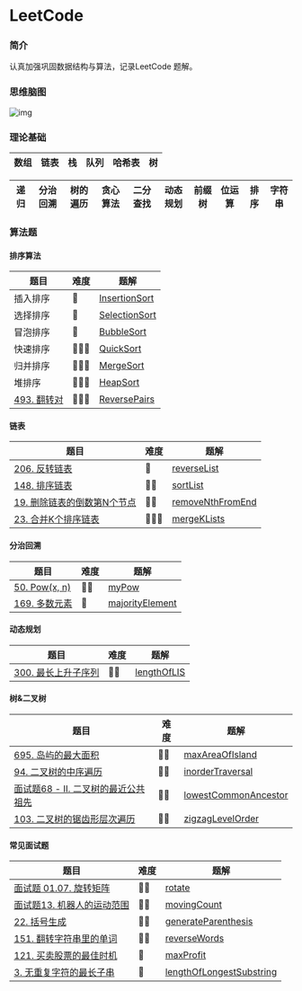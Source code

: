 # LeetCode

### 简介

认真加强巩固数据结构与算法，记录LeetCode 题解。

### 思维脑图
![img](https://cwyblog.oss-cn-beijing.aliyuncs.com/blog-img/2020/04/19/preview.jpg)

### 理论基础
| 数组 | 链表 | 栈 | 队列 | 哈希表 | 树 |
|----|----|---|----|-----|---|


| 递归 | 分治回溯 | 树的遍历 | 贪心算法 | 二分查找 | 动态规划 | 前缀树 | 位运算 | 排序 | 字符串 |
|----|------|------|------|------|------|-----|-----|----|-----|

### 算法题


#### 排序算法
| 题目 | 难度 | 题解 | 
|----|----|----|
|  插入排序  |  🌟  |  [InsertionSort](https://github.com/ChengwenY/LeetCode/blob/master/Sources/Sort/InsertionSort.cpp)  |
|  选择排序  |  🌟  |  [SelectionSort](https://github.com/ChengwenY/LeetCode/blob/master/Sources/Sort/SelectionSort.cpp)  |
|  冒泡排序  |  🌟  |  [BubbleSort](https://github.com/ChengwenY/LeetCode/blob/master/Sources/Sort/BubbleSort.cpp)  |
|  快速排序  |  🌟🌟🌟  |  [QuickSort](https://github.com/ChengwenY/LeetCode/blob/master/Sources/Sort/QuickSort.cpp)  |
|  归并排序  |  🌟🌟🌟  |  [MergeSort](https://github.com/ChengwenY/LeetCode/blob/master/Sources/Sort/MergeSort.cpp)  |
|  堆排序  |  🌟🌟🌟  |  [HeapSort](https://github.com/ChengwenY/LeetCode/blob/master/Sources/Sort/HeapSort.cpp)  |
|  [493. 翻转对](https://leetcode-cn.com/problems/reverse-pairs/)  |  🌟🌟🌟  |  [ReversePairs](https://github.com/ChengwenY/LeetCode/blob/master/Sources/Sort/ReversePairs.cpp)  |

#### 链表
| 题目 | 难度 | 题解 | 
|----|----|----|
|  [206. 反转链表](https://leetcode-cn.com/problems/reverse-linked-list/)  |  🌟  |  [reverseList](https://github.com/ChengwenY/LeetCode/blob/master/Sources/LinkList/reverseList.cpp)  |
|  [148. 排序链表](https://leetcode-cn.com/problems/sort-list/)  |  🌟🌟  |  [sortList](https://github.com/ChengwenY/LeetCode/blob/master/Sources/LinkList/sortList.cpp)  |
|  [19. 删除链表的倒数第N个节点](https://leetcode-cn.com/problems/remove-nth-node-from-end-of-list/)  |  🌟🌟  |  [removeNthFromEnd](https://github.com/ChengwenY/LeetCode/blob/master/Sources/LinkList/removeNthFromEnd.cpp)  |
|  [23. 合并K个排序链表](https://leetcode-cn.com/problems/merge-k-sorted-lists/)  |  🌟🌟🌟  |  [mergeKLists](https://github.com/ChengwenY/LeetCode/blob/master/Sources/LinkList/mergeKLists.cpp)  |

#### 分治回溯
| 题目 | 难度 | 题解 | 
|----|----|----|
|  [50. Pow(x, n)](https://leetcode-cn.com/problems/powx-n/)  |  🌟🌟|  [myPow](https://github.com/ChengwenY/LeetCode/blob/master/Sources/Divide/myPow.cpp)  |
|  [169. 多数元素](https://leetcode-cn.com/problems/majority-element/) |  🌟|  [majorityElement](https://github.com/ChengwenY/LeetCode/blob/master/Sources/Divide/majorityElement.cpp)  |

#### 动态规划
| 题目 | 难度 | 题解 | 
|----|----|----|
|  [300. 最长上升子序列](https://leetcode-cn.com/problems/longest-increasing-subsequence/)  |  🌟🌟|  [lengthOfLIS](https://github.com/ChengwenY/LeetCode/blob/master/Sources/DynamicProgram/lengthOfLIS.cpp)  |


#### 树&二叉树
| 题目 | 难度 | 题解 | 
|----|----|----|
|  [695. 岛屿的最大面积](https://leetcode-cn.com/problems/max-area-of-island/)  |  🌟🌟|  [maxAreaOfIsland](https://github.com/ChengwenY/LeetCode/blob/master/Sources/Tree/maxAreaOfIsland.cpp)  |
|  [94. 二叉树的中序遍历](https://leetcode-cn.com/problems/binary-tree-inorder-traversal/)  |  🌟🌟|  [inorderTraversal](https://github.com/ChengwenY/LeetCode/blob/master/Sources/Tree/inorderTraversal.cpp)  |
|  [面试题68 - II. 二叉树的最近公共祖先](https://leetcode-cn.com/problems/er-cha-shu-de-zui-jin-gong-gong-zu-xian-lcof/)  |  🌟🌟|  [lowestCommonAncestor](https://github.com/ChengwenY/LeetCode/blob/master/Sources/Tree/lowestCommonAncestor.cpp)  |
|  [103. 二叉树的锯齿形层次遍历](https://leetcode-cn.com/problems/binary-tree-zigzag-level-order-traversal/)  |  🌟🌟|  [zigzagLevelOrder](https://github.com/ChengwenY/LeetCode/blob/master/Sources/Tree/zigzagLevelOrder.cpp)  |

#### 常见面试题
| 题目 | 难度 | 题解 | 
|----|----|----|
|  [面试题 01.07. 旋转矩阵](https://leetcode-cn.com/problems/rotate-matrix-lcci/)  |  🌟🌟|  [rotate](https://github.com/ChengwenY/LeetCode/blob/master/Sources/Interview/rotate.cpp)  |
|  [面试题13. 机器人的运动范围](https://leetcode-cn.com/problems/ji-qi-ren-de-yun-dong-fan-wei-lcof/)  |  🌟🌟|  [movingCount](https://github.com/ChengwenY/LeetCode/blob/master/Sources/Interview/movingCount.cpp)  |
|  [22. 括号生成](https://leetcode-cn.com/problems/generate-parentheses/)  |  🌟🌟|  [generateParenthesis](https://github.com/ChengwenY/LeetCode/blob/master/Sources/Interview/generateParenthesis.cpp)  |
|  [151. 翻转字符串里的单词](https://leetcode-cn.com/problems/reverse-words-in-a-string/)  |  🌟🌟|  [reverseWords](https://github.com/ChengwenY/LeetCode/blob/master/Sources/Interview/reverseWords.cpp)  |
|  [121. 买卖股票的最佳时机](https://leetcode-cn.com/problems/best-time-to-buy-and-sell-stock/)  |  🌟|  [maxProfit](https://github.com/ChengwenY/LeetCode/blob/master/Sources/Interview/maxProfit.cpp)  |
|  [3. 无重复字符的最长子串](https://leetcode-cn.com/problems/longest-substring-without-repeating-characters/)  |  🌟|  [lengthOfLongestSubstring](https://github.com/ChengwenY/LeetCode/blob/master/Sources/Interview/lengthOfLongestSubstring.cpp)  |
